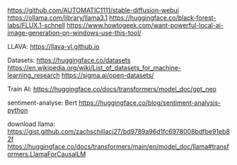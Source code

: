 https://github.com/AUTOMATIC1111/stable-diffusion-webui
https://ollama.com/library/llama3.1
https://huggingface.co/black-forest-labs/FLUX.1-schnell
https://www.howtogeek.com/want-powerful-local-ai-image-generation-on-windows-use-this-tool/


LLAVA:
https://llava-vl.github.io

Datasets:
https://huggingface.co/datasets
https://en.wikipedia.org/wiki/List_of_datasets_for_machine-learning_research
https://sigma.ai/open-datasets/

Train AI:
https://huggingface.co/docs/transformers/model_doc/gpt_neo

sentiment-analyse: Bert
https://huggingface.co/blog/sentiment-analysis-python

download llama:
https://gist.github.com/zachschillaci27/bd9789a96d1fc6978008bdfbe91eb82f
https://huggingface.co/docs/transformers/main/en/model_doc/llama#transformers.LlamaForCausalLM
